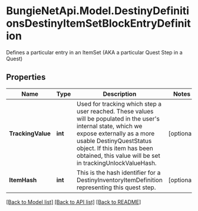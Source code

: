 # BungieNetApi.Model.DestinyDefinitionsDestinyItemSetBlockEntryDefinition
Defines a particular entry in an ItemSet (AKA a particular Quest Step in a Quest)
## Properties

Name | Type | Description | Notes
------------ | ------------- | ------------- | -------------
**TrackingValue** | **int** | Used for tracking which step a user reached. These values will be populated in the user&#39;s internal state, which we expose externally as a more usable DestinyQuestStatus object. If this item has been obtained, this value will be set in trackingUnlockValueHash. | [optional] 
**ItemHash** | **int** | This is the hash identifier for a DestinyInventoryItemDefinition representing this quest step. | [optional] 

[[Back to Model list]](../README.md#documentation-for-models) [[Back to API list]](../README.md#documentation-for-api-endpoints) [[Back to README]](../README.md)

